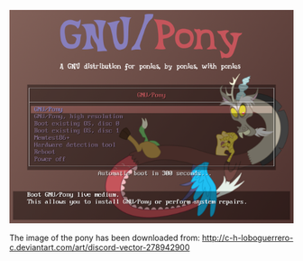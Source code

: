 ![Preview](https://github.com/GNU-Pony/artwork/blob/master/SYSLINUX/vesamenu/4:3/discord+float/preview.png)

The image of the pony has been downloaded from:
    http://c-h-loboguerrero-c.deviantart.com/art/discord-vector-278942900
